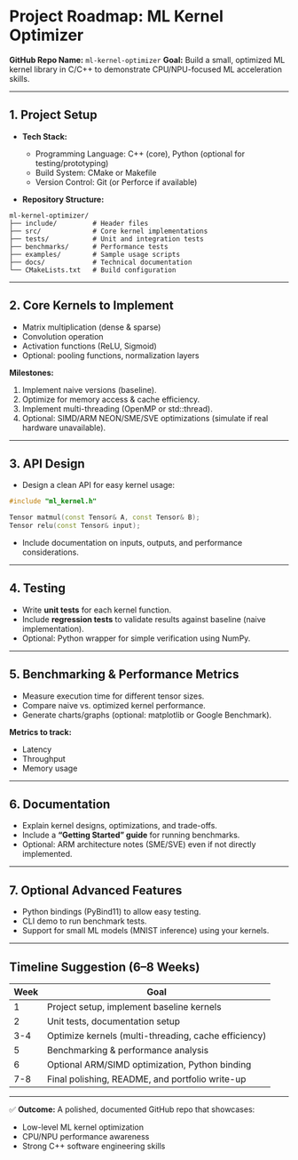 # Project Roadmap: ML Kernel Optimizer

**GitHub Repo Name:** `ml-kernel-optimizer`
**Goal:** Build a small, optimized ML kernel library in C/C++ to demonstrate CPU/NPU-focused ML acceleration skills.

---

## 1. Project Setup

* **Tech Stack:**

  * Programming Language: C++ (core), Python (optional for testing/prototyping)
  * Build System: CMake or Makefile
  * Version Control: Git (or Perforce if available)
* **Repository Structure:**

```
ml-kernel-optimizer/
├── include/         # Header files
├── src/             # Core kernel implementations
├── tests/           # Unit and integration tests
├── benchmarks/      # Performance tests
├── examples/        # Sample usage scripts
├── docs/            # Technical documentation
└── CMakeLists.txt   # Build configuration
```

---

## 2. Core Kernels to Implement

* Matrix multiplication (dense & sparse)
* Convolution operation
* Activation functions (ReLU, Sigmoid)
* Optional: pooling functions, normalization layers

**Milestones:**

1. Implement naive versions (baseline).
2. Optimize for memory access & cache efficiency.
3. Implement multi-threading (OpenMP or std::thread).
4. Optional: SIMD/ARM NEON/SME/SVE optimizations (simulate if real hardware unavailable).

---

## 3. API Design

* Design a clean API for easy kernel usage:

```cpp
#include "ml_kernel.h"

Tensor matmul(const Tensor& A, const Tensor& B);
Tensor relu(const Tensor& input);
```

* Include documentation on inputs, outputs, and performance considerations.

---

## 4. Testing

* Write **unit tests** for each kernel function.
* Include **regression tests** to validate results against baseline (naive implementation).
* Optional: Python wrapper for simple verification using NumPy.

---

## 5. Benchmarking & Performance Metrics

* Measure execution time for different tensor sizes.
* Compare naive vs. optimized kernel performance.
* Generate charts/graphs (optional: matplotlib or Google Benchmark).

**Metrics to track:**

* Latency
* Throughput
* Memory usage

---

## 6. Documentation

* Explain kernel designs, optimizations, and trade-offs.
* Include a **“Getting Started” guide** for running benchmarks.
* Optional: ARM architecture notes (SME/SVE) even if not directly implemented.

---

## 7. Optional Advanced Features

* Python bindings (PyBind11) to allow easy testing.
* CLI demo to run benchmark tests.
* Support for small ML models (MNIST inference) using your kernels.

---

## Timeline Suggestion (6–8 Weeks)

| Week | Goal                                                 |
| ---- | ---------------------------------------------------- |
| 1    | Project setup, implement baseline kernels            |
| 2    | Unit tests, documentation setup                      |
| 3-4  | Optimize kernels (multi-threading, cache efficiency) |
| 5    | Benchmarking & performance analysis                  |
| 6    | Optional ARM/SIMD optimization, Python binding       |
| 7-8  | Final polishing, README, and portfolio write-up      |

---

✅ **Outcome:**
A polished, documented GitHub repo that showcases:

* Low-level ML kernel optimization
* CPU/NPU performance awareness
* Strong C++ software engineering skills
